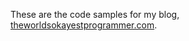 These are the code samples for my blog, [theworldsokayestprogrammer.com](theworldsokayestprogrammer.com).